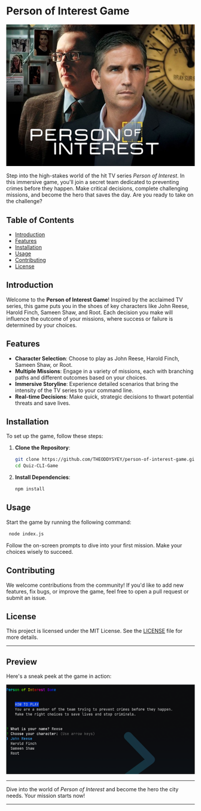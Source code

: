 
# Person of Interest Game

![Person of Interest](./poi.jpg)

Step into the high-stakes world of the hit TV series *Person of Interest*. In this immersive game, you'll join a secret team dedicated to preventing crimes before they happen. Make critical decisions, complete challenging missions, and become the hero that saves the day. Are you ready to take on the challenge?

## Table of Contents
- [Introduction](#introduction)
- [Features](#features)
- [Installation](#installation)
- [Usage](#usage)
- [Contributing](#contributing)
- [License](#license)

## Introduction

Welcome to the **Person of Interest Game**! Inspired by the acclaimed TV series, this game puts you in the shoes of key characters like John Reese, Harold Finch, Sameen Shaw, and Root. Each decision you make will influence the outcome of your missions, where success or failure is determined by your choices.

## Features

- **Character Selection**: Choose to play as John Reese, Harold Finch, Sameen Shaw, or Root.
- **Multiple Missions**: Engage in a variety of missions, each with branching paths and different outcomes based on your choices.
- **Immersive Storyline**: Experience detailed scenarios that bring the intensity of the TV series to your command line.
- **Real-time Decisions**: Make quick, strategic decisions to thwart potential threats and save lives.

## Installation

To set up the game, follow these steps:

1. **Clone the Repository**:
   ```bash
   git clone https://github.com/THEODDYSYEY/person-of-interest-game.git
   cd Quiz-CLI-Game
   ```

2. **Install Dependencies**:
   ```bash
   npm install
   ```

## Usage

Start the game by running the following command:

```bash
 node index.js
```

Follow the on-screen prompts to dive into your first mission. Make your choices wisely to succeed.

## Contributing

We welcome contributions from the community! If you'd like to add new features, fix bugs, or improve the game, feel free to open a pull request or submit an issue.

## License

This project is licensed under the MIT License. See the [LICENSE](LICENSE) file for more details.

---

## Preview

Here's a sneak peek at the game in action:

![Game Screenshot](./gameplay.png)

---

Dive into the world of *Person of Interest* and become the hero the city needs. Your mission starts now!

---
